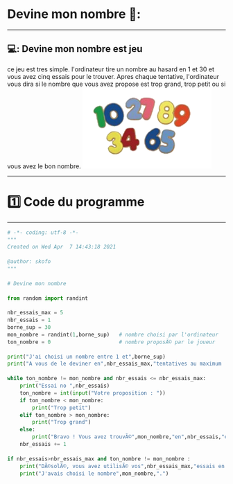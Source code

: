 # Devine mon nombre 🥇:
----------------------------------------------

## 💻: Devine mon nombre est jeu 
ce jeu est tres simple. l'ordinateur tire un nombre au hasard en 1 et 30 et vous avez cinq essais pour le trouver. Apres chaque tentative, l'ordinateur vous dira si le nombre que vous avez propose est trop grand, trop petit ou si vous avez le bon nombre.
![images](python1.PNG)

---------------------------------------------------------

# :one: Code du programme

--------------------------------------------------

```python
# -*- coding: utf-8 -*-
"""
Created on Wed Apr  7 14:43:18 2021

@author: skofo
"""

# Devine mon nombre

from random import randint

nbr_essais_max = 5
nbr_essais = 1
borne_sup = 30
mon_nombre = randint(1,borne_sup)   # nombre choisi par l'ordinateur
ton_nombre = 0                      # nombre proposÃ© par le joueur

print("J'ai choisi un nombre entre 1 et",borne_sup)
print("A vous de le deviner en",nbr_essais_max,"tentatives au maximum !")

while ton_nombre != mon_nombre and nbr_essais <= nbr_essais_max:
    print("Essai no ",nbr_essais)
    ton_nombre = int(input("Votre proposition : "))
    if ton_nombre < mon_nombre:
        print("Trop petit")
    elif ton_nombre > mon_nombre:
        print("Trop grand")
    else:
        print("Bravo ! Vous avez trouvÃ©",mon_nombre,"en",nbr_essais,"essai(s)")
    nbr_essais += 1
        
if nbr_essais>nbr_essais_max and ton_nombre != mon_nombre :
    print("DÃ©solÃ©, vous avez utilisÃ© vos",nbr_essais_max,"essais en vain.")
    print("J'avais choisi le nombre",mon_nombre,".")
